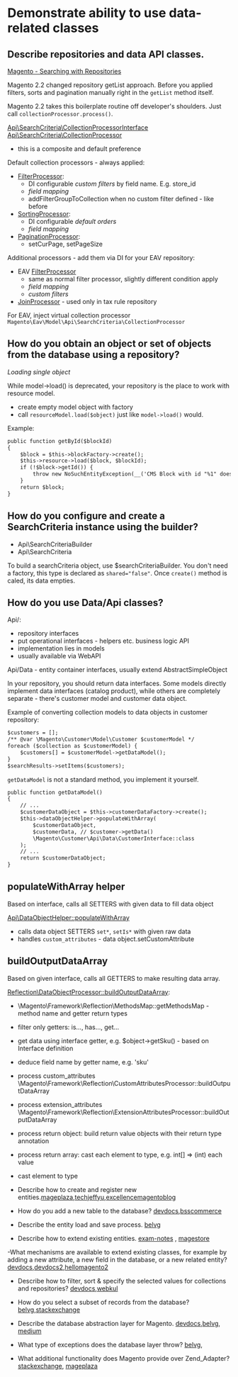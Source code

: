 # Demonstrate ability to use data-related classes

## Describe repositories and data API classes.

[Magento - Searching with Repositories](http://devdocs.magento.com/guides/v2.2/extension-dev-guide/searching-with-repositories.html)

Magento 2.2 changed repository getList approach. Before you applied filters, sorts and pagination manually
right in the `getList` method itself.

Magento 2.2 takes this boilerplate routine off developer's shoulders. Just call `collectionProcessor.process()`.

[Api\SearchCriteria\CollectionProcessorInterface](https://github.com/magento/magento2/blob/2.2-develop/lib/internal/Magento/Framework/Api/SearchCriteria/CollectionProcessorInterface.php)
[Api\SearchCriteria\CollectionProcessor](https://github.com/magento/magento2/blob/2.2-develop/lib/internal/Magento/Framework/Api/SearchCriteria/CollectionProcessor.php)
- this is a composite and default preference

Default collection processors - always applied:
- [FilterProcessor](https://github.com/magento/magento2/blob/2.2-develop/lib/internal/Magento/Framework/Api/SearchCriteria/CollectionProcessor/FilterProcessor.php#L45):
  * DI configurable *custom filters* by field name. E.g. store_id
  * *field mapping*
  * addFilterGroupToCollection when no custom filter defined - like before
- [SortingProcessor](https://github.com/magento/magento2/blob/2.2-develop/lib/internal/Magento/Framework/Api/SearchCriteria/CollectionProcessor/SortingProcessor.php#L45):
  * DI configurable *default orders*
  * *field mapping*
- [PaginationProcessor](https://github.com/magento/magento2/blob/2.2-develop/lib/internal/Magento/Framework/Api/SearchCriteria/CollectionProcessor/PaginationProcessor.php):
  * setCurPage, setPageSize

Additional processors - add them via DI for your EAV repository:
- EAV [FilterProcessor](https://github.com/magento/magento2/blob/2.2-develop/app/code/Magento/Eav/Model/Api/SearchCriteria/CollectionProcessor/FilterProcessor.php#L45)
  * same as normal filter processor, slightly different condition apply
  * *field mapping*
  * *custom filters*
- [JoinProcessor](https://github.com/magento/magento2/blob/2.2-develop/lib/internal/Magento/Framework/Api/SearchCriteria/CollectionProcessor/JoinProcessor.php) - used only in tax rule repository

For EAV, inject virtual collection processor `Magento\Eav\Model\Api\SearchCriteria\CollectionProcessor`

## How do you obtain an object or set of objects from the database using a repository?

*Loading single object*

While model->load() is deprecated, your repository is the place to work with resource model.
- create empty model object with factory
- call `resourceModel.load($object)` just like `model->load()` would.

Example:
```xml
public function getById($blockId)
{
    $block = $this->blockFactory->create();
    $this->resource->load($block, $blockId);
    if (!$block->getId()) {
        throw new NoSuchEntityException(__('CMS Block with id "%1" does not exist.', $blockId));
    }
    return $block;
}
```


## How do you configure and create a SearchCriteria instance using the builder?

- Api\SearchCriteriaBuilder
- Api\SearchCriteria

To build a searchCriteria object, use $searchCriteriaBuilder. You don't need a factory, this type is declared as `shared="false"`. Once `create()` method is caled, its data empties.


## How do you use Data/Api classes?

Api/:
- repository interfaces
- put operational interfaces - helpers etc. business logic API
- implementation lies in models
- usually available via WebAPI

Api/Data - entity container interfaces, usually extend AbstractSimpleObject

In your repository, you should return data interfaces. Some models directly implement data interfaces (catalog product), while others are completely separate - there's customer model and customer data object.

Example of converting collection models to data objects in customer repository:
```xml
$customers = [];
/** @var \Magento\Customer\Model\Customer $customerModel */
foreach ($collection as $customerModel) {
    $customers[] = $customerModel->getDataModel();
}
$searchResults->setItems($customers);
```

`getDataModel` is not a standard method, you implement it yourself.

```xml
public function getDataModel()
{
    // ...
    $customerDataObject = $this->customerDataFactory->create();
    $this->dataObjectHelper->populateWithArray(
        $customerDataObject,
        $customerData, // $customer->getData()
        \Magento\Customer\Api\Data\CustomerInterface::class
    );
    // ...
    return $customerDataObject;
}
```

## populateWithArray helper

Based on interface, calls all SETTERS with given data to fill data object

[Api\DataObjectHelper::populateWithArray](https://github.com/magento/magento2/blob/2.2-develop/lib/internal/Magento/Framework/Api/DataObjectHelper.php#L80)
- calls data object SETTERS `set*`, `setIs*` with given raw data
- handles `custom_attributes` - data object.setCustomAttribute


## buildOutputDataArray

Based on given interface, calls all GETTERS to make resulting data array.

[Reflection\DataObjectProcessor::buildOutputDataArray](https://github.com/magento/magento2/blob/2.2-develop/lib/internal/Magento/Framework/Reflection/DataObjectProcessor.php#L72):
- \Magento\Framework\Reflection\MethodsMap::getMethodsMap - method name and getter return types
- filter only getters: is..., has..., get...
- get data using interface getter, e.g. $object->getSku() - based on Interface definition
- deduce field name by getter name, e.g. 'sku'
- process custom_attributes \Magento\Framework\Reflection\CustomAttributesProcessor::buildOutputDataArray
- process extension_attributes \Magento\Framework\Reflection\ExtensionAttributesProcessor::buildOutputDataArray
- process return object: build return value objects with their return type annotation
- process return array: cast each element to type, e.g. int[] => (int) each value
- cast element to type

- Describe how to create and register new entities.[mageplaza](https://www.mageplaza.com/devdocs/how-create-eav-attribute-magento-2.html),[techjeffyu](http://techjeffyu.com/blog/magento-2-creating-new-eav-entity-and-model),[excellencemagentoblog](http://excellencemagentoblog.com/blog/2018/04/17/add-customer-attributes-programmatically-in-magento-2/)

- How do you add a new table to the database? [devdocs](https://devdocs.magento.com/videos/fundamentals/add-a-new-table-to-database/),[bsscommerce](https://bsscommerce.com/confluence/how-to-create-insert-data-into-the-table-in-magento-2/)

- Describe the entity load and save process. [belvg](https://belvg.com/blog/eav-load-and-save-processes-in-magento-2.html)

- Describe how to extend existing entities.
[exam-notes](https://github.com/magento-notes/magento2-exam-notes/blob/master/5.%20Using%20the%20Entity-Attribute-Value%20-EAV-%20Model/2.%20Demonstrate%20ability%20to%20use%20EAV%20entity%20load%20and%20save.md) , [magestore](https://blog.magestore.com/entity-attribute-value-in-magento/)

-What mechanisms are available to extend existing classes, for example by
adding a new attribute, a new field in the database, or a new related entity? [devdocs](https://devdocs.magento.com/guides/v2.3/extension-dev-guide/extension_attributes/adding-attributes.html),[devdocs2](https://devdocs.magento.com/guides/v2.3/extension-dev-guide/attributes.html),[hellomagento2](https://www.hellomagento2.com/extension-attributes/)

- Describe how to filter, sort & specify the selected values for collections and repositories?
[devdocs](https://devdocs.magento.com/guides/v2.3/extension-dev-guide/searching-with-repositories.html),[webkul](https://webkul.com/blog/how-to-use-search-criteria-in-custom-module/)

- How do you select a subset of records from the database? [belvg](https://belvg.com/blog/magento-2-database-group-operations.html),[stackexchange](https://magento.stackexchange.com/questions/109426/magento-2-how-to-select-fetch-data-from-database)

- Describe the database abstraction layer for Magento.
[devdocs](https://devdocs.magento.com/guides/v2.3/architecture/archi_perspectives/service_layer.html),[belvg](https://belvg.com/blog/database-in-magento-2-models-resource-models-and-collections.html), [medium](https://medium.com/@matthewhaworth1/understanding-data-persistence-in-magento-2-d3fefafc4f2e)

- What type of exceptions does the database layer throw? [belvg](https://belvg.com/blog/magento-2-architecture-how-is-it-used-in-magento-2-application.html),

- What additional functionality does Magento provide over Zend_Adapter?
[stackexchange](https://magento.stackexchange.com/questions/33981/magento-2-and-zend-framework-2), [mageplaza](https://www.mageplaza.com/kb/there-has-been-error-processing-your-request-magento-2.html)
